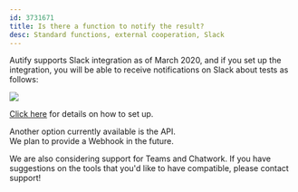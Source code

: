 ```yaml
---
id: 3731671
title: Is there a function to notify the result?
desc: Standard functions, external cooperation, Slack
---
```


Autify supports Slack integration as of March 2020, and if you set up the integration, you will be able to receive notifications on Slack about tests as follows:

![](https://downloads.intercomcdn.com/i/o/186666156/b87b50b265245918ac07486e/Slack.png)

[Click here](https://docs.autify.com/integrate-with-slack) for details on how to set up.

Another option currently available is the API. <br>We plan to provide a Webhook in the future.

We are also considering support for Teams and Chatwork. If you have suggestions on the tools that you'd like to have compatible, please contact support!
